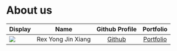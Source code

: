 # About us

Display |        Name        | Github Profile | Portfolio 
--------|:------------------:|:--------------:|:---------:
![](https://drive.google.com/file/d/1BM0lQP13brp_vlVJsgHYzQHSWaREHrnP/view?usp=drive_link) | Rex Yong Jin Xiang | [Github](https://github.com/rexyyong) | [Portfolio](docs/team/johndoe.md)
